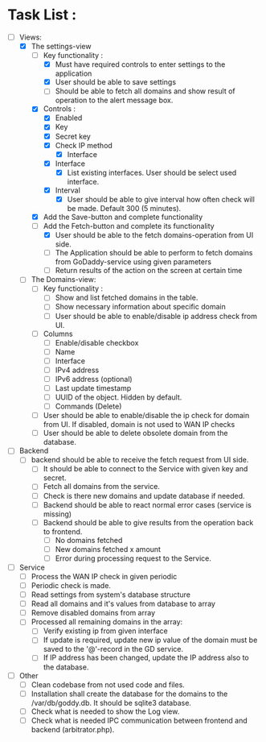# Task List :
- [ ] Views:
    - [x] The settings-view
        - [ ] Key functionality :
          - [x] Must have required controls to enter settings to the application 
          - [x] User should be able to save settings
          - [ ] Should be able to fetch all domains and show result of operation to the alert message box.
        - [x] Controls :
            - [x] Enabled
            - [x] Key
            - [x] Secret key
            - [x] Check IP method
                - [x] Interface
            - [x] Interface
                - [x] List existing interfaces. User should be select used interface.
            - [x] Interval
                - [x] User should be able to give interval how often check will be made. Default 300 (5 minutes).
        - [x] Add the Save-button and complete functionality 
        - [ ] Add the Fetch-button and complete its functionality
            - [x] User should be able to the fetch domains-operation from UI side.
            - [ ] The Application should be able to perform to fetch domains from GoDaddy-service using given parameters
            - [ ] Return results of the action on the screen at certain time
    - [ ] The Domains-view:
        - [ ] Key functionality :
          - [ ] Show and list fetched domains in the table.
          - [ ] Show necessary information about specific domain
          - [ ] User should be able to enable/disable ip address check from UI.
        - [ ] Columns 
           - [ ] Enable/disable checkbox 
           - [ ] Name 
           - [ ] Interface
           - [ ] IPv4 address
           - [ ] IPv6 address (optional)
           - [ ] Last update timestamp
           - [ ] UUID of the object. Hidden by default. 
           - [ ] Commands (Delete)
        - [ ] User should be able to enable/disable the ip check for domain from UI. If disabled, domain is not used to WAN IP checks
        - [ ] User should be able to delete obsolete domain from the database.
- [ ] Backend
    - [ ] backend should be able to receive the fetch request from UI side.
        - [ ] It should be able to connect to the Service with given key and secret.
        - [ ] Fetch all domains from the service.
        - [ ] Check is there new domains and update database if needed.
        - [ ] Backend should be able to react normal error cases (service is missing)
        - [ ] Backend should be able to give results from the operation back to frontend.
            - [ ] No domains fetched
            - [ ] New domains fetched x amount
            - [ ] Error during processing request to the Service.
- [ ] Service
    - [ ] Process the WAN IP check in given periodic
    - [ ] Periodic check is made.
    - [ ] Read settings from system's database structure
    - [ ] Read all domains and it's values from database to array
    - [ ] Remove disabled domains from array
    - [ ] Processed all remaining domains in the array:
        - [ ] Verify existing ip from given interface
        - [ ] If update is required, update new ip value of the domain must be saved to the '@'-record in the GD service.
        - [ ] If IP address has been changed, update the IP address also to the database.
- [ ] Other
  - [ ] Clean codebase from not used code and files. 
  - [ ] Installation shall create the database for the domains to the /var/db/goddy.db. It should be sqlite3 database.
  - [ ] Check what is needed to show the Log view.
  - [ ] Check what is needed IPC communication between frontend and backend (arbitrator.php).
